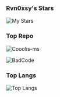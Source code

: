 

<!--
**Rvn0xsy/Rvn0xsy** is a ✨ _special_ ✨ repository because its `README.md` (this file) appears on your GitHub profile.

Here are some ideas to get you started:

- 🔭 I’m currently working on ...
- 🌱 I’m currently learning ...
- 👯 I’m looking to collaborate on ...
- 🤔 I’m looking for help with ...
- 💬 Ask me about ...
- 📫 How to reach me: ...
- 😄 Pronouns: ...
- ⚡ Fun fact: ...
-->

### Rvn0xsy's Stars

![My Stars](https://github-readme-stats.vercel.app/api?username=Rvn0xsy&show_icons=true&include_all_commits=true&count_private=true)

### Top Repo

![Cooolis-ms](https://github-readme-stats.vercel.app/api/pin/?username=Rvn0xsy&repo=Cooolis-ms)

![BadCode](https://github-readme-stats.vercel.app/api/pin/?username=Rvn0xsy&repo=BadCode)


### Top Langs

![Top Langs](https://github-readme-stats.vercel.app/api/top-langs/?username=Rvn0xsy&layout=compact)

